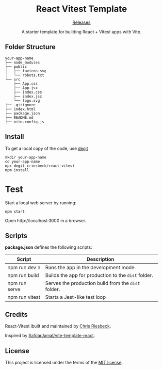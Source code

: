 <h1 align="center">
  React Vitest Template
</h1>

<p align="center">
  <a href="https://github.com/criesbeck/react-vitest/releases">
    Releases
  </a>
</p>

<p align="center">
  A starter template for building React + Vitest apps with Vite.
</p>

## Folder Structure

```
your-app-name
├── node_modules
├── public
│   ├── favicon.svg
│   └── robots.txt
└── src
    ├── App.css
    ├── App.jsx
    ├── index.css
    ├── index.jsx
    └── logo.svg
├── .gitignore
├── index.html
├── package.json
├── README.md
├── vite.config.js
```

## Install

To get a local copy of the code, use [degit](https://github.com/tiged/tiged)

```
mkdir your-app-name
cd your-app-name
npx degit criesbeck/react-vitest
npm install
```
# Test

Start a local web server by running:

```
npm start
```

Open http://localhost:3000 in a browser.

## Scripts

**package.json** defines the following scripts:

| Script         | Description                                         |
| -------------- | --------------------------------------------------- |
| npm run dev  n | Runs the app in the development mode.               |
| npm run build  | Builds the app for production to the `dist` folder. |
| npm run serve  | Serves the production build from the `dist` folder. |
| npm run vitest | Starts a Jest-like test loop                        |

## Credits

React-Vitest ibuilt and maintained by [Chris Riesbeck](https://github.com/criesbeck).

Inspired by [SafdarJamal/vite-template-react](https://github.com/SafdarJamal/vite-template-react).

## License

This project is licensed under the terms of the [MIT license](./react-vitest/blob/main/LICENSE).

